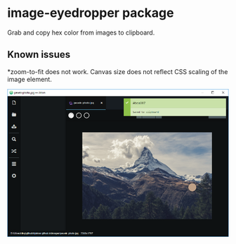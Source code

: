 # image-eyedropper package

Grab and copy hex color from images to clipboard.

## Known issues
*zoom-to-fit does not work. Canvas size does not reflect CSS scaling of the image element.

![screenshot](https://github.com/hjalmar/image-eyedropper/blob/master/preview.png)
